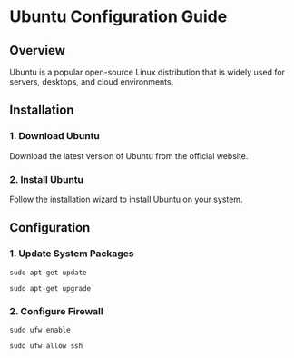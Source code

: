 <h1>Ubuntu Configuration Guide</h1>
<h2>Overview</h2>
<p>Ubuntu is a popular open-source Linux distribution that is widely used for servers, desktops, and cloud environments.</p>

<h2>Installation</h2>
<h3>1. Download Ubuntu</h3>
<p>Download the latest version of Ubuntu from the official website.</p>

<h3>2. Install Ubuntu</h3>
<p>Follow the installation wizard to install Ubuntu on your system.</p>

<h2>Configuration</h2>
<h3>1. Update System Packages</h3>
<pre><code>sudo apt-get update</code></pre>
<pre><code>sudo apt-get upgrade</code></pre>

<h3>2. Configure Firewall</h3>
<pre><code>sudo ufw enable</code></pre>
<pre><code>sudo ufw allow ssh</code></pre>
